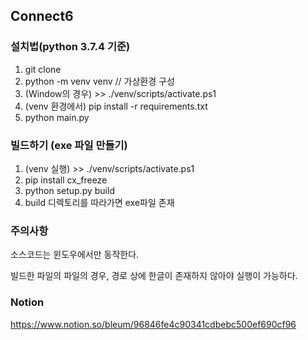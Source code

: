 ## Connect6

### 설치법(python 3.7.4 기준)

1. git clone
2. python -m venv venv // 가상환경 구성
3. (Window의 경우) >> ./venv/scripts/activate.ps1 
4. (venv 환경에서) pip install -r requirements.txt 
5. python main.py

### 빌드하기 (exe 파일 만들기)

1. (venv 실행) >> ./venv/scripts/activate.ps1
2. pip install cx_freeze
3. python setup.py build
4. build 디렉토리를 따라가면 exe파일 존재

### 주의사항

소스코드는 윈도우에서만 동작한다.

빌드한 파일의 파일의 경우, 경로 상에 한글이 존재하지 않아야 실행이 가능하다.

### Notion

https://www.notion.so/bleum/96846fe4c90341cdbebc500ef690cf96